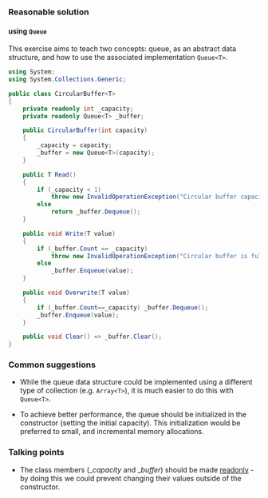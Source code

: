 ### Reasonable solution

#### using `Queue`
This exercise aims to teach two concepts: queue, as an abstract data structure, and how to use the associated implementation `Queue<T>`.

```csharp
using System;
using System.Collections.Generic;

public class CircularBuffer<T>
{
    private readonly int _capacity;
    private readonly Queue<T> _buffer;

    public CircularBuffer(int capacity)
    {
        _capacity = capacity;
        _buffer = new Queue<T>(capacity);
    }

    public T Read()
    {
        if (_capacity < 1) 
            throw new InvalidOperationException("Circular buffer capacity needs to be greater than 0 !");
        else 
            return _buffer.Dequeue(); 
    }

    public void Write(T value)
    {
        if (_buffer.Count == _capacity) 
            throw new InvalidOperationException("Circular buffer is full !");
        else 
            _buffer.Enqueue(value);   
    }

    public void Overwrite(T value)
    {
        if (_buffer.Count==_capacity) _buffer.Dequeue();
        _buffer.Enqueue(value);
    }

    public void Clear() => _buffer.Clear();
}
```

### Common suggestions

- While the queue data structure could be implemented using a different type of collection (e.g. `Array<T>`), it is much easier to do this with `Queue<T>`. 

- To achieve better performance, the queue should be initialized in the constructor (setting the initial capacity). This initialization would be preferred to small, and incremental memory allocations.

### Talking points

- The class members (__capacity_ and __buffer_) should be made [readonly](https://docs.microsoft.com/en-us/dotnet/csharp/language-reference/keywords/readonly) - by doing this we could prevent changing their values outside of the constructor.
